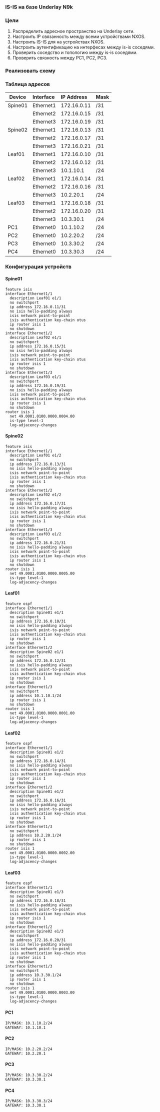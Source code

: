 ### IS-IS на базе Underlay N9k
### Цели
1. Распределить адресное пространство на Underlay сети.
2. Настроить IP связанность между всеми устройствами NXOS.
3. Настроить IS-IS для на устройствах NXOS.
3. Настроить аутентификацию на интерфесах между is-is соседями.
4. Проверить соседство и топологию между is-is соседями.
5. Проверить связность между PC1, PC2, PC3.
### Реализовать схему


### Таблица адресов
| Device        | Interface | IP Address   | Mask |
| ------------- |:----------| :------------| :----|
| Spine01       | Ethernet1 | 172.16.0.11  | /31  |
|               | Ethernet2 | 172.16.0.15  | /31  |
|               | Ethernet3 | 172.16.0.19  | /31  |
| Spine02       | Ethernet1 | 172.16.0.13  | /31  |
|               | Ethernet2 | 172.16.0.17  | /31  |
|               | Ethernet3 | 172.16.0.21  | /31  |
| Leaf01        | Ethernet1 | 172.16.0.10  | /31  |
|               | Ethernet2 | 172.16.0.12  | /31  |
|               | Ethernet3 | 10.1.10.1    | /24  |
| Leaf02        | Ethernet1 | 172.16.0.14  | /31  |
|               | Ethernet2 | 172.16.0.16  | /31  |
|               | Ethernet3 | 10.2.20.1    | /24  |
| Leaf03        | Ethernet1 | 172.16.0.18  | /31  |
|               | Ethernet2 | 172.16.0.20  | /31  |
|               | Ethernet3 | 10.3.30.1    | /24  |
| PC1           | Ethernet0 | 10.1.10.2    | /24  |
| PC2           | Ethernet0 | 10.2.20.2    | /24  |
| PC3           | Ethernet0 | 10.3.30.2    | /24  |
| PC4           | Ethernet0 | 10.3.30.3    | /24  |

### Конфигурация устройств
#### Spine01
```
feature isis
interface Ethernet1/1
  description Leaf01 e1/1
  no switchport
  ip address 172.16.0.11/31
  no isis hello-padding always
  isis network point-to-point
  isis authentication key-chain otus
  ip router isis 1
  no shutdown
interface Ethernet1/2
  description Leaf02 e1/1
  no switchport
  ip address 172.16.0.15/31
  no isis hello-padding always
  isis network point-to-point
  isis authentication key-chain otus
  ip router isis 1
  no shutdown
interface Ethernet1/3
  description Leaf03 e1/1
  no switchport
  ip address 172.16.0.19/31
  no isis hello-padding always
  isis network point-to-point
  isis authentication key-chain otus
  ip router isis 1
  no shutdown
router isis 1
  net 49.0001.0100.0000.0004.00
  is-type level-1
  log-adjacency-changes
``` 
#### Spine02
```
feature isis
interface Ethernet1/1
  description Leaf01 e1/2
  no switchport
  ip address 172.16.0.13/31
  no isis hello-padding always
  isis network point-to-point
  isis authentication key-chain otus
  ip router isis 1
  no shutdown
interface Ethernet1/2
  description Leaf02 e1/2
  no switchport
  ip address 172.16.0.17/31
  no isis hello-padding always
  isis network point-to-point
  isis authentication key-chain otus
  ip router isis 1
  no shutdown
interface Ethernet1/3
  description Leaf03 e1/2
  no switchport
  ip address 172.16.0.21/31
  no isis hello-padding always
  isis network point-to-point
  isis authentication key-chain otus
  ip router isis 1
  no shutdown
router isis 1
  net 49.0001.0100.0000.0005.00
  is-type level-1
  log-adjacency-changes
```
#### Leaf01
```
feature ospf
interface Ethernet1/1
  description Spine01 e1/1
  no switchport
  ip address 172.16.0.10/31
  no isis hello-padding always
  isis network point-to-point
  isis authentication key-chain otus
  ip router isis 1
  no shutdown
interface Ethernet1/2
  description Spine02 e1/1
  no switchport
  ip address 172.16.0.12/31
  no isis hello-padding always
  isis network point-to-point
  isis authentication key-chain otus
  ip router isis 1
  no shutdown
interface Ethernet1/3
  no switchport
  ip address 10.1.10.1/24
  ip router isis 1
  no shutdown
router isis 1
  net 49.0001.0100.0000.0001.00
  is-type level-1
  log-adjacency-changes
```
#### Leaf02
```
feature ospf
interface Ethernet1/1
  description Spine01 e1/2
  no switchport
  ip address 172.16.0.14/31
  no isis hello-padding always
  isis network point-to-point
  isis authentication key-chain otus
  ip router isis 1
  no shutdown
interface Ethernet1/2
  description Spine01 e1/2
  no switchport
  ip address 172.16.0.16/31
  no isis hello-padding always
  isis network point-to-point
  isis authentication key-chain otus
  ip router isis 1
  no shutdown
interface Ethernet1/3
  no switchport
  ip address 10.2.20.1/24
  ip router isis 1
  no shutdown
router isis 1
  net 49.0001.0100.0000.0002.00
  is-type level-1
  log-adjacency-changes
```
#### Leaf03
```
feature ospf
interface Ethernet1/1
  description Spine01 e1/3
  no switchport
  ip address 172.16.0.18/31
  no isis hello-padding always
  isis network point-to-point
  isis authentication key-chain otus
  ip router isis 1
  no shutdown
interface Ethernet1/2
  description Spine02 e1/3
  no switchport
  ip address 172.16.0.20/31
  no isis hello-padding always
  isis network point-to-point
  isis authentication key-chain otus
  ip router isis 1
  no shutdown
interface Ethernet1/3
  no switchport
  ip address 10.3.30.1/24
  ip router isis 1
  no shutdown
router isis 1
  net 49.0001.0100.0000.0003.00
  is-type level-1
  log-adjacency-changes

``` 
#### PC1
```
IP/MASK: 10.1.10.2/24  
GATEWAY: 10.1.10.1
```  
#### PC2
```
IP/MASK: 10.2.20.2/24  
GATEWAY: 10.2.20.1
```  
#### PC3
```
IP/MASK: 10.3.30.2/24  
GATEWAY: 10.3.30.1  
```
#### PC4
```
IP/MASK: 10.3.30.3/24  
GATEWAY: 10.3.30.1 
``` 
